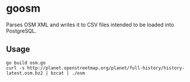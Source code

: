 goosm
=====

Parses OSM XML and writes it to CSV files intended to be loaded into PostgreSQL.

Usage
-----

    go build osm.go
    curl -s http://planet.openstreetmap.org/planet/full-history/history-latest.osm.bz2 | bzcat | ./osm
